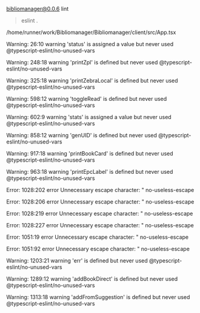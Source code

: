 bibliomanager@0.0.6 lint

> eslint .

/home/runner/work/Bibliomanager/Bibliomanager/client/src/App.tsx

Warning: 26:10 warning 'status' is assigned a value but never used @typescript-eslint/no-unused-vars

Warning: 248:18 warning 'printZpl' is defined but never used @typescript-eslint/no-unused-vars

Warning: 325:18 warning 'printZebraLocal' is defined but never used @typescript-eslint/no-unused-vars

Warning: 598:12 warning 'toggleRead' is defined but never used @typescript-eslint/no-unused-vars

Warning: 602:9 warning 'stats' is assigned a value but never used @typescript-eslint/no-unused-vars

Warning: 858:12 warning 'genUID' is defined but never used @typescript-eslint/no-unused-vars

Warning: 917:18 warning 'printBookCard' is defined but never used @typescript-eslint/no-unused-vars

Warning: 963:18 warning 'printEpcLabel' is defined but never used @typescript-eslint/no-unused-vars

Error: 1028:202 error Unnecessary escape character: \" no-useless-escape

Error: 1028:206 error Unnecessary escape character: \" no-useless-escape

Error: 1028:219 error Unnecessary escape character: \" no-useless-escape

Error: 1028:227 error Unnecessary escape character: \" no-useless-escape

Error: 1051:19 error Unnecessary escape character: \" no-useless-escape

Error: 1051:92 error Unnecessary escape character: \" no-useless-escape

Warning: 1203:21 warning 'err' is defined but never used @typescript-eslint/no-unused-vars

Warning: 1289:12 warning 'addBookDirect' is defined but never used @typescript-eslint/no-unused-vars

Warning: 1313:18 warning 'addFromSuggestion' is defined but never used @typescript-eslint/no-unused-vars
